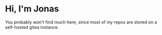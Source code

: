 # Hi, I'm Jonas
You probably won't find much here, since most of my repos are stored on a self-hosted gitea instance.
